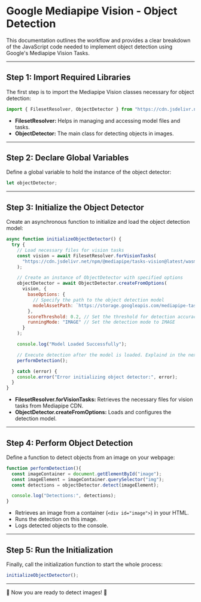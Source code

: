 # Google Mediapipe Vision - Object Detection

This documentation outlines the workflow and provides a clear breakdown of the JavaScript code needed to implement object detection using Google's Mediapipe Vision Tasks.

---

## Step 1: Import Required Libraries

The first step is to import the Mediapipe Vision classes necessary for object detection:

```javascript
import { FilesetResolver, ObjectDetector } from "https://cdn.jsdelivr.net/npm/@mediapipe/tasks-vision@latest/vision_bundle.js";
```

- **FilesetResolver:** Helps in managing and accessing model files and tasks.
- **ObjectDetector:** The main class for detecting objects in images.

---

## Step 2: Declare Global Variables

Define a global variable to hold the instance of the object detector:

```javascript
let objectDetector;
```

---

## Step 3: Initialize the Object Detector

Create an asynchronous function to initialize and load the object detection model:

```javascript
async function initializeObjectDetector() {
  try {
    // Load necessary files for vision tasks
    const vision = await FilesetResolver.forVisionTasks(
      "https://cdn.jsdelivr.net/npm/@mediapipe/tasks-vision@latest/wasm"
    );

    // Create an instance of ObjectDetector with specified options
    objectDetector = await ObjectDetector.createFromOptions(
      vision, {
        baseOptions: {
          // Specify the path to the object detection model
          modelAssetPath: `https://storage.googleapis.com/mediapipe-tasks/object_detector/efficientdet_lite0_uint8.tflite`
        },
        scoreThreshold: 0.2, // Set the threshold for detection accuracy
        runningMode: "IMAGE" // Set the detection mode to IMAGE
      }
    );

    console.log("Model Loaded Successfully");

    // Execute detection after the model is loaded. Explaind in the next step
    performDetection();

  } catch (error) {
    console.error("Error initializing object detector:", error);
  }
}
```

- **FilesetResolver.forVisionTasks:** Retrieves the necessary files for vision tasks from Mediapipe CDN.
- **ObjectDetector.createFromOptions:** Loads and configures the detection model.

---

## Step 4: Perform Object Detection

Define a function to detect objects from an image on your webpage:

```javascript
function performDetection(){
  const imageContainer = document.getElementById("image");
  const imageElement = imageContainer.querySelector("img");
  const detections = objectDetector.detect(imageElement);

  console.log("Detections:", detections);
}
```

- Retrieves an image from a container (`<div id="image">`) in your HTML.
- Runs the detection on this image.
- Logs detected objects to the console.

---

## Step 5: Run the Initialization

Finally, call the initialization function to start the whole process:

```javascript
initializeObjectDetector();
```

---
🚀 Now you are ready to detect images! 🚀